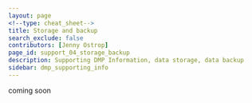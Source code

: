 ```yaml
---
layout: page
<!--type: cheat_sheet-->
title: Storage and backup
search_exclude: false
contributors: [Jenny Ostrop]
page_id: support_04_storage_backup
description: Supporting DMP Information, data storage, data backup
sidebar: dmp_supporting_info
---
```


coming soon
